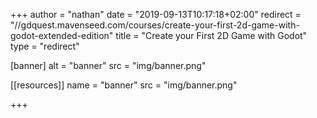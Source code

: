 +++
author = "nathan"
date = "2019-09-13T10:17:18+02:00"
redirect = "//gdquest.mavenseed.com/courses/create-your-first-2d-game-with-godot-extended-edition"
title = "Create your First 2D Game with Godot"
type = "redirect"

[banner]
  alt = "banner"
  src = "img/banner.png"

[[resources]]
  name = "banner"
  src = "img/banner.png"

+++
